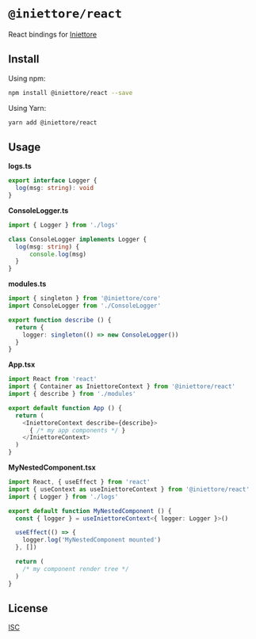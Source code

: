 # `@iniettore/react`

React bindings for [Iniettore]('../core/README.md)

## Install

Using npm:

```bash
npm install @iniettore/react --save
```

Using Yarn:

```bash
yarn add @iniettore/react
```
## Usage
**logs.ts**
```typescript
export interface Logger {
  log(msg: string): void
}
```
**ConsoleLogger.ts**
```typescript
import { Logger } from './logs'

class ConsoleLogger implements Logger {
  log(msg: string) {
      console.log(msg)
  }
}
```
**modules.ts**
```typescript
import { singleton } from '@iniettore/core'
import ConsoleLogger from './ConsoleLogger'

export function describe () {
  return {
    logger: singleton(() => new ConsoleLogger())
  }
}
```
**App.tsx**
```typescript
import React from 'react'
import { Container as IniettoreContext } from '@iniettore/react'
import { describe } from './modules'

export default function App () {
  return (
    <IniettoreContext describe={describe}>
      { /* my app components */ }
    </IniettoreContext>
  )
}
```
**MyNestedComponent.tsx**
```typescript
import React, { useEffect } from 'react'
import { useContext as useIniettoreContext } from '@iniettore/react'
import { Logger } from './logs'

export default function MyNestedComponent () {
  const { logger } = useIniettoreContext<{ logger: Logger }>()

  useEffect(() => {
    logger.log('MyNestedComponent mounted')
  }, [])

  return (
    /* my component render tree */  
  )
}
```
## License

[ISC](LICENSE)
